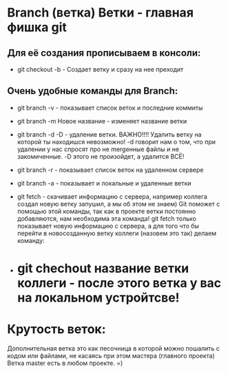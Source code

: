 # Branch (ветка) Ветки - главная фишка git

## Для её создания прописываем в консоли:

* git checkout -b - Создает ветку и сразу на нее преходит

## Очень удобные команды для Branch:
* git branch -v - показывает список веток и последние коммиты
* git branch -m Новое название - изменяет название ветки
* git branch -d -D - удаление ветки. ВАЖНО!!!! Удалить ветку на которой ты находишся невозможно! -d говорит нам о том, что при удалении у нас спросят про не mergeнные файлы и не закомиченные. -D этого не произойдет, а удалится ВСЁ!

* git branch -r - показывает список веток на удаленном сервере
* git branch -a - показывает и локальные и удаленные ветки 
* git fetch - скачивает информацию с сервера, например коллега создал новую ветку запушил, а мы об этом не знаем) Git поможет с помощью этой команды, так как в проекте ветки постоянно добавляются, нам необходима эта команда! git fetch только показывает новую информацию с сервера, а для того что бы перейти в новосозданную ветку коллеги (назовем это так) делаем команду:
* # git chechout название ветки коллеги - после этого ветка у вас на локальном устройтсве!


# Крутость веток:

Дополнительная ветка это как песочница в которой можно пошалить с кодом или файлами, не касаясь при этом мастера (главного проекта) Ветка master есть в любом проекте. =) 

